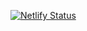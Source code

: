 [![Netlify Status](https://api.netlify.com/api/v1/badges/b7bde5a8-e363-4f36-87ab-5f7da61574b8/deploy-status)](https://app.netlify.com/sites/mystifying-montalcini-00cfae/deploys)
